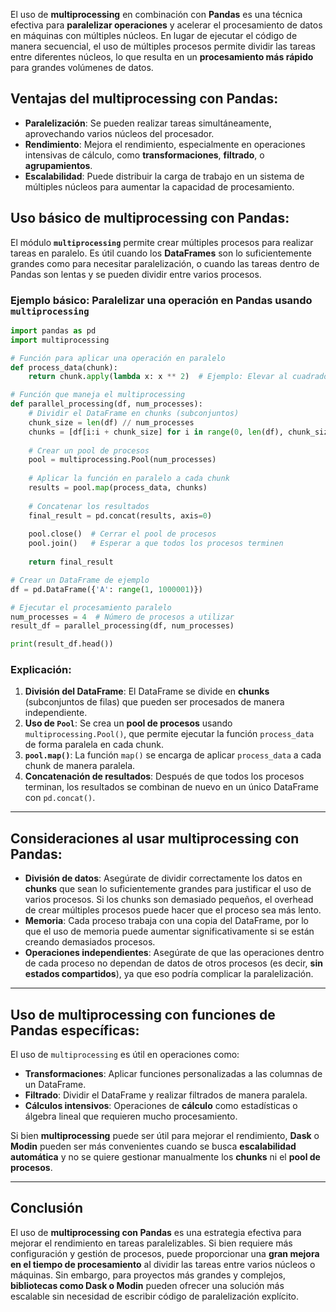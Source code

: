 

El uso de **multiprocessing** en combinación con **Pandas** es una técnica efectiva para **paralelizar operaciones** y acelerar el procesamiento de datos en máquinas con múltiples núcleos. En lugar de ejecutar el código de manera secuencial, el uso de múltiples procesos permite dividir las tareas entre diferentes núcleos, lo que resulta en un **procesamiento más rápido** para grandes volúmenes de datos.

## **Ventajas del multiprocessing con Pandas**:
- **Paralelización**: Se pueden realizar tareas simultáneamente, aprovechando varios núcleos del procesador.
- **Rendimiento**: Mejora el rendimiento, especialmente en operaciones intensivas de cálculo, como **transformaciones**, **filtrado**, o **agrupamientos**.
- **Escalabilidad**: Puede distribuir la carga de trabajo en un sistema de múltiples núcleos para aumentar la capacidad de procesamiento.

## **Uso básico de multiprocessing con Pandas**:

El módulo **`multiprocessing`** permite crear múltiples procesos para realizar tareas en paralelo. Es útil cuando los **DataFrames** son lo suficientemente grandes como para necesitar paralelización, o cuando las tareas dentro de Pandas son lentas y se pueden dividir entre varios procesos.

### **Ejemplo básico**: Paralelizar una operación en Pandas usando `multiprocessing`

```python
import pandas as pd
import multiprocessing

# Función para aplicar una operación en paralelo
def process_data(chunk):
    return chunk.apply(lambda x: x ** 2)  # Ejemplo: Elevar al cuadrado los valores

# Función que maneja el multiprocessing
def parallel_processing(df, num_processes):
    # Dividir el DataFrame en chunks (subconjuntos)
    chunk_size = len(df) // num_processes
    chunks = [df[i:i + chunk_size] for i in range(0, len(df), chunk_size)]
    
    # Crear un pool de procesos
    pool = multiprocessing.Pool(num_processes)
    
    # Aplicar la función en paralelo a cada chunk
    results = pool.map(process_data, chunks)
    
    # Concatenar los resultados
    final_result = pd.concat(results, axis=0)
    
    pool.close()  # Cerrar el pool de procesos
    pool.join()   # Esperar a que todos los procesos terminen
    
    return final_result

# Crear un DataFrame de ejemplo
df = pd.DataFrame({'A': range(1, 1000001)})

# Ejecutar el procesamiento paralelo
num_processes = 4  # Número de procesos a utilizar
result_df = parallel_processing(df, num_processes)

print(result_df.head())
```

### **Explicación**:
1. **División del DataFrame**: El DataFrame se divide en **chunks** (subconjuntos de filas) que pueden ser procesados de manera independiente.
2. **Uso de `Pool`**: Se crea un **pool de procesos** usando `multiprocessing.Pool()`, que permite ejecutar la función `process_data` de forma paralela en cada chunk.
3. **`pool.map()`**: La función `map()` se encarga de aplicar `process_data` a cada chunk de manera paralela.
4. **Concatenación de resultados**: Después de que todos los procesos terminan, los resultados se combinan de nuevo en un único DataFrame con `pd.concat()`.

---

## **Consideraciones al usar multiprocessing con Pandas**:

- **División de datos**: Asegúrate de dividir correctamente los datos en **chunks** que sean lo suficientemente grandes para justificar el uso de varios procesos. Si los chunks son demasiado pequeños, el overhead de crear múltiples procesos puede hacer que el proceso sea más lento.
- **Memoria**: Cada proceso trabaja con una copia del DataFrame, por lo que el uso de memoria puede aumentar significativamente si se están creando demasiados procesos.
- **Operaciones independientes**: Asegúrate de que las operaciones dentro de cada proceso no dependan de datos de otros procesos (es decir, **sin estados compartidos**), ya que eso podría complicar la paralelización.

---

## **Uso de multiprocessing con funciones de Pandas específicas**:

El uso de `multiprocessing` es útil en operaciones como:
- **Transformaciones**: Aplicar funciones personalizadas a las columnas de un DataFrame.
- **Filtrado**: Dividir el DataFrame y realizar filtrados de manera paralela.
- **Cálculos intensivos**: Operaciones de **cálculo** como estadísticas o álgebra lineal que requieren mucho procesamiento.

Si bien **multiprocessing** puede ser útil para mejorar el rendimiento, **Dask** o **Modin** pueden ser más convenientes cuando se busca **escalabilidad automática** y no se quiere gestionar manualmente los **chunks** ni el **pool de procesos**.

---

## **Conclusión**

El uso de **multiprocessing con Pandas** es una estrategia efectiva para mejorar el rendimiento en tareas paralelizables. Si bien requiere más configuración y gestión de procesos, puede proporcionar una **gran mejora en el tiempo de procesamiento** al dividir las tareas entre varios núcleos o máquinas. Sin embargo, para proyectos más grandes y complejos, **bibliotecas como Dask o Modin** pueden ofrecer una solución más escalable sin necesidad de escribir código de paralelización explícito.
